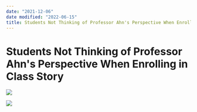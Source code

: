```yaml
---
date: "2021-12-06"
date modified: "2022-06-15"
title: Students Not Thinking of Professor Ahn's Perspective When Enrolling in Class Story
---
```


# Students Not Thinking of Professor Ahn's Perspective When Enrolling in Class Story
![](https://i.imgur.com/o3dcFFT.png)

![](https://i.imgur.com/iXnUpVS.png)
